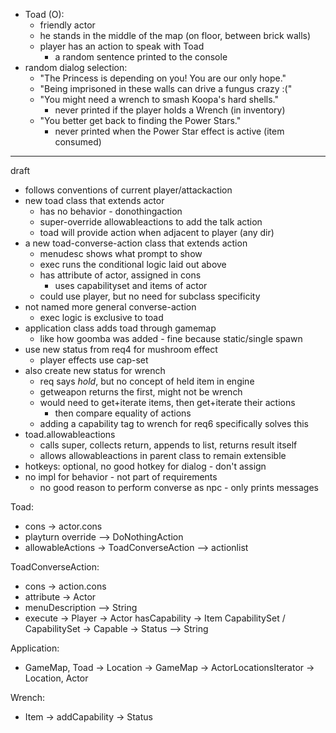 - Toad (O):
  - friendly actor
  - he stands in the middle of the map (on floor, between brick walls)
  - player has an action to speak with Toad
    - a random sentence printed to the console
- random dialog selection:
  - "The Princess is depending on you! You are our only hope."
  - "Being imprisoned in these walls can drive a fungus crazy :("
  - "You might need a wrench to smash Koopa's hard shells."
    - never printed if the player holds a Wrench (in inventory)
  - "You better get back to finding the Power Stars."
    - never printed when the Power Star effect is active (item consumed)

---

draft

- follows conventions of current player/attackaction
- new toad class that extends actor
  - has no behavior - donothingaction
  - super-override allowableactions to add the talk action
  - toad will provide action when adjacent to player (any dir)
- a new toad-converse-action class that extends action
  - menudesc shows what prompt to show
  - exec runs the conditional logic laid out above
  - has attribute of actor, assigned in cons
    - uses capabilityset and items of actor
  - could use player, but no need for subclass specificity
- not named more general converse-action
  - exec logic is exclusive to toad
- application class adds toad through gamemap
  - like how goomba was added - fine because static/single spawn
- use new status from req4 for mushroom effect
  - player effects use cap-set
- also create new status for wrench
  - req says *hold*, but no concept of held item in engine
  - getweapon returns the first, might not be wrench
  - would need to get+iterate items, then get+iterate their actions
    - then compare equality of actions
  - adding a capability tag to wrench for req6 specifically solves this
- toad.allowableactions
  - calls super, collects return, appends to list, returns result itself
  - allows allowableactions in parent class to remain extensible
- hotkeys: optional, no good hotkey for dialog - don't assign
- no impl for behavior - not part of requirements
  - no good reason to perform converse as npc - only prints messages

Toad:
- cons -> actor.cons
- playturn override --> DoNothingAction
- allowableActions -> ToadConverseAction --> actionlist

ToadConverseAction:
- cons -> action.cons
- attribute -> Actor
- menuDescription --> String
- execute -> Player -> Actor hasCapability -> Item CapabilitySet / CapabilitySet -> Capable -> Status --> String

Application:
- GameMap, Toad -> Location -> GameMap -> ActorLocationsIterator -> Location, Actor

Wrench:
- Item -> addCapability -> Status
